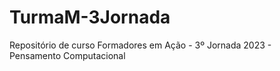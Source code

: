 # TurmaM-3Jornada
Repositório de curso Formadores em Ação - 3º Jornada 2023 - Pensamento Computacional
